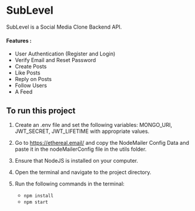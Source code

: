# SubLevel

SubLevel is a Social Media Clone Backend API.

#### Features :

- User Authentication (Register and Login)
- Verify Email and Reset Password
- Create Posts
- Like Posts
- Reply on Posts
- Follow Users
- A Feed

## To run this project

1. Create an .env file and set the following variables: MONGO_URI, JWT_SECRET, JWT_LIFETIME with appropriate values.

2. Go to https://ethereal.email/ and copy the NodeMailer Config Data and paste it in the nodeMailerConfig file in the utils folder.

3. Ensure that NodeJS is installed on your computer.

4. Open the terminal and navigate to the project directory.

5. Run the following commands in the terminal:
   - `npm install`
   - `npm start`
